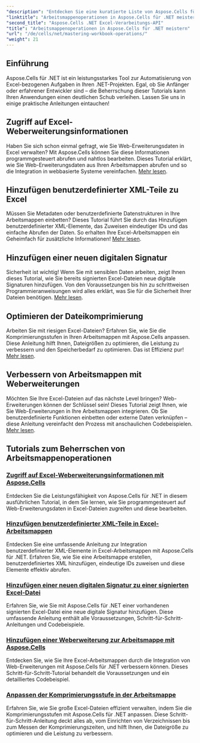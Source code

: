 ```yaml
---
"description": "Entdecken Sie eine kuratierte Liste von Aspose.Cells für .NET-Tutorials, einschließlich Anleitungen zum Zugriff auf Weberweiterungsdaten, zum Hinzufügen digitaler Signaturen und zum Anpassen der Komprimierungsstufen."
"linktitle": "Arbeitsmappenoperationen in Aspose.Cells für .NET meistern"
"second_title": "Aspose.Cells .NET Excel-Verarbeitungs-API"
"title": "Arbeitsmappenoperationen in Aspose.Cells für .NET meistern"
"url": "/de/cells/net/mastering-workbook-operations/"
"weight": 21
---
```


## Einführung

Aspose.Cells für .NET ist ein leistungsstarkes Tool zur Automatisierung von Excel-bezogenen Aufgaben in Ihren .NET-Projekten. Egal, ob Sie Anfänger oder erfahrener Entwickler sind – die Beherrschung dieser Tutorials kann Ihren Anwendungen einen deutlichen Schub verleihen. Lassen Sie uns in einige praktische Anleitungen eintauchen!  

## Zugriff auf Excel-Weberweiterungsinformationen  

Haben Sie sich schon einmal gefragt, wie Sie Web-Erweiterungsdaten in Excel verwalten? Mit Aspose.Cells können Sie diese Informationen programmgesteuert abrufen und nahtlos bearbeiten. Dieses Tutorial erklärt, wie Sie Web-Erweiterungsdaten aus Ihren Arbeitsmappen abrufen und so die Integration in webbasierte Systeme vereinfachen. [Mehr lesen](./accessing-excel-web-extension-information/).  

## Hinzufügen benutzerdefinierter XML-Teile zu Excel  

Müssen Sie Metadaten oder benutzerdefinierte Datenstrukturen in Ihre Arbeitsmappen einbetten? Dieses Tutorial führt Sie durch das Hinzufügen benutzerdefinierter XML-Elemente, das Zuweisen eindeutiger IDs und das einfache Abrufen der Daten. So erhalten Ihre Excel-Arbeitsmappen ein Geheimfach für zusätzliche Informationen! [Mehr lesen](./add-custom-xml-parts/).  

## Hinzufügen einer neuen digitalen Signatur  

Sicherheit ist wichtig! Wenn Sie mit sensiblen Daten arbeiten, zeigt Ihnen dieses Tutorial, wie Sie bereits signierten Excel-Dateien neue digitale Signaturen hinzufügen. Von den Voraussetzungen bis hin zu schrittweisen Programmieranweisungen wird alles erklärt, was Sie für die Sicherheit Ihrer Dateien benötigen. [Mehr lesen](./adding-new-digital-signature-to-signed-excel-file/).  

## Optimieren der Dateikomprimierung  

Arbeiten Sie mit riesigen Excel-Dateien? Erfahren Sie, wie Sie die Komprimierungsstufen in Ihren Arbeitsmappen mit Aspose.Cells anpassen. Diese Anleitung hilft Ihnen, Dateigrößen zu optimieren, die Leistung zu verbessern und den Speicherbedarf zu optimieren. Das ist Effizienz pur! [Mehr lesen](./adjusting-compression-level/). 
 
## Verbessern von Arbeitsmappen mit Weberweiterungen  

Möchten Sie Ihre Excel-Dateien auf das nächste Level bringen? Web-Erweiterungen können der Schlüssel sein! Dieses Tutorial zeigt Ihnen, wie Sie Web-Erweiterungen in Ihre Arbeitsmappen integrieren. Ob Sie benutzerdefinierte Funktionen einbetten oder externe Daten verknüpfen – diese Anleitung vereinfacht den Prozess mit anschaulichen Codebeispielen. [Mehr lesen](./adding-web-extension/).  

## Tutorials zum Beherrschen von Arbeitsmappenoperationen
### [Zugriff auf Excel-Weberweiterungsinformationen mit Aspose.Cells](./accessing-excel-web-extension-information/)
Entdecken Sie die Leistungsfähigkeit von Aspose.Cells für .NET in diesem ausführlichen Tutorial, in dem Sie lernen, wie Sie programmgesteuert auf Web-Erweiterungsdaten in Excel-Dateien zugreifen und diese bearbeiten.
### [Hinzufügen benutzerdefinierter XML-Teile in Excel-Arbeitsmappen](./add-custom-xml-parts/)
Entdecken Sie eine umfassende Anleitung zur Integration benutzerdefinierter XML-Elemente in Excel-Arbeitsmappen mit Aspose.Cells für .NET. Erfahren Sie, wie Sie eine Arbeitsmappe erstellen, benutzerdefiniertes XML hinzufügen, eindeutige IDs zuweisen und diese Elemente effektiv abrufen.
### [Hinzufügen einer neuen digitalen Signatur zu einer signierten Excel-Datei](./adding-new-digital-signature-to-signed-excel-file/)
Erfahren Sie, wie Sie mit Aspose.Cells für .NET einer vorhandenen signierten Excel-Datei eine neue digitale Signatur hinzufügen. Diese umfassende Anleitung enthält alle Voraussetzungen, Schritt-für-Schritt-Anleitungen und Codebeispiele.
### [Hinzufügen einer Weberweiterung zur Arbeitsmappe mit Aspose.Cells](./adding-web-extension/)
Entdecken Sie, wie Sie Ihre Excel-Arbeitsmappen durch die Integration von Web-Erweiterungen mit Aspose.Cells für .NET verbessern können. Dieses Schritt-für-Schritt-Tutorial behandelt die Voraussetzungen und ein detailliertes Codebeispiel.
### [Anpassen der Komprimierungsstufe in der Arbeitsmappe](./adjusting-compression-level/)
Erfahren Sie, wie Sie große Excel-Dateien effizient verwalten, indem Sie die Komprimierungsstufen mit Aspose.Cells für .NET anpassen. Diese Schritt-für-Schritt-Anleitung deckt alles ab, vom Einrichten von Verzeichnissen bis zum Messen der Komprimierungszeiten, und hilft Ihnen, die Dateigröße zu optimieren und die Leistung zu verbessern.